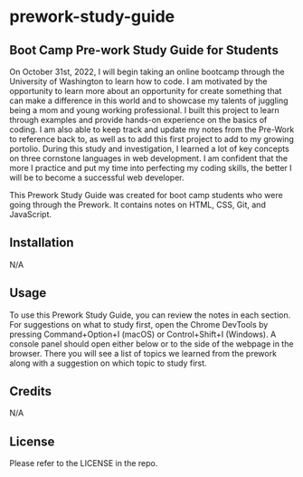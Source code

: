 # prework-study-guide
## Boot Camp Pre-work Study Guide for Students
On October 31st, 2022, I will begin taking an online bootcamp through the University of Washington to learn how to code. I am motivated by the opportunity to learn more about an opportunity for create something that can make a difference in this world and to showcase my talents of juggling being a mom and young working professional. I built this project to learn through examples and provide hands-on experience on the basics of coding. I am also able to keep track and update my notes from the Pre-Work to reference back to, as well as to add this first project to add to my growing portolio. During this study and investigation, I learned a lot of key concepts on three cornstone languages in web development. I am confident that the more I practice and put my time into perfecting my coding skills, the better I will be to become a successful web developer.

This Prework Study Guide was created for boot camp students who were going through the Prework. It contains notes on HTML, CSS, Git, and JavaScript.

## Installation

N/A

## Usage

To use this Prework Study Guide, you can review the notes in each section. For suggestions on what to study first, open the Chrome DevTools by pressing Command+Option+I (macOS) or Control+Shift+I (Windows). A console panel should open either below or to the side of the webpage in the browser. There you will see a list of topics we learned from the prework along with a suggestion on which topic to study first.

## Credits

N/A

## License

Please refer to the LICENSE in the repo.